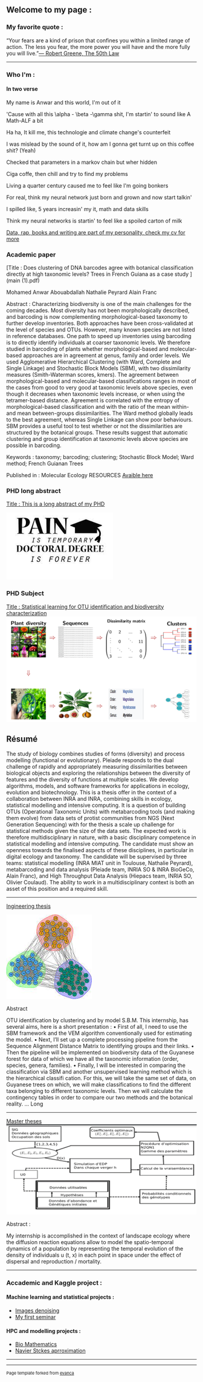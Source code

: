 
## Welcome to my page :
### My favorite quote :

“Your fears are a kind of prison that confines you within a limited range of action. The less you fear, the more power you will have and the more fully you will live.”[― Robert Greene, The 50th Law](https://www.amazon.fr/50th-Law-50-Cent/dp/006177460X)

---

### Who I'm : 

#### In two verse 

My name is Anwar and this world, I'm out of it 

'Cause with all this \alpha - \beta -\gamma shit, I'm startin' to sound like A Math-ALF a bit

Ha ha, It kill me, this technologie and climate change's counterfeit

I was mislead by the sound of it, how am I gonna get turnt up on this coffee shit? (Yeah)



Checked that parameters in a markov chain but wher hidden 

Ciga coffe, then chill and try to find my problems

Living a quarter century caused me to feel like I'm going bonkers

For real, think my neural network just born and grown and now start talkin'

I spilled like, 5 years increasin' my it, math and data skills

Think my neural networks is startin' to feel like a spoiled carton of milk

 
[ Data, rap, books and writing are part of my personality, check my cv for more ](mycv2.pdf) 

### Academic paper
[Title : Does clustering of DNA barcodes agree with botanical classification directly at high taxonomic levels? Trees in French Guiana as a case study
](main (1).pdf)

Mohamed Anwar Abouabdallah  Nathalie Peyrard  Alain Franc 

Abstract : Characterizing biodiversity is one of the main challenges for the coming decades. Most diversity has not been morphologically described, and barcoding is now complementing morphological-based taxonomy to further develop inventories. Both approaches have been cross-validated at the level of species and OTUs. However, many known species are not listed in reference databases. One path to speed up inventories using barcoding is to directly identify individuals at coarser taxonomic levels. We therefore studied in barcoding of plants whether morphological-based and molecular-based approaches are in agreement at genus, family and order levels. We used Agglomerative Hierarchical Clustering (with Ward, Complete and Single Linkage) and Stochastic Block Models (SBM), with two dissimilarity measures (Smith-Waterman scores, kmers). The agreement between morphological-based and molecular-based classifications ranges in most of the cases from good to very good at taxonomic levels above species, even though it decreases when taxonomic levels increase, or when using the tetramer-based distance. Agreement is correlated with the entropy of morphological-based classification and with the ratio of the mean within- and mean between-groups dissimilarities. The Ward method globally leads to the best agreement, whereas Single Linkage can show poor behaviours. SBM provides a useful tool to test whether or not the dissimilarities are structured by the botanical groups. These results suggest that automatic clustering and group identification at taxonomic levels above species are possible in barcoding.


Keywords : taxonomy; barcoding; clustering; Stochastic Block Model; Ward method; French Guianan Trees


Published in : Molecular Ecology RESOURCES [Avaible here](https://onlinelibrary.wiley.com/doi/10.1111/1755-0998.13579)


### PHD long abstract 
[Title : This is a long abstract of my PHD ](LivretMain.pdf)


<img src="images/phdimage.jpeg?raw=true"/>


### PHD Subject 

[Title : Statistical learning for OTU identification and biodiversity characterization ](/pdf/nvtemp.pdf)
<img src="images/premierpage.png?raw=true"/>
## Résumé
The study of biology combines studies of forms (diversity) and process modelling (functional or evolutionary). Pleiade responds to the dual challenge of rapidly and appropriately measuring dissimilarities between biological objects and exploring the relationships between the diversity of features and the diversity of functions at multiple scales. We develop algorithms, models, and software frameworks for applications in ecology, evolution and biotechnology. This is a thesis offer in the context of a collaboration between INRA and INRA, combining skills in ecology, statistical modelling and intensive computing. It is a question of building OTUs (Operational Taxonomic Units) with metabarcoding tools (and making them evolve) from data sets of protist communities from NGS (Next Generation Sequencing) with for the thesis a scale up challenge for statistical methods given the size of the data sets. The expected work is therefore multidisciplinary in nature, with a basic disciplinary competence in statistical modelling and intensive computing. The candidate must show an openness towards the finalised aspects of these disciplines, in particular in digital ecology and taxonomy. The candidate will be supervised by three teams: statistical modelling (INRA MIAT unit in Toulouse, Nathalie Peyrard), metabarcoding and data analysis (Pleiade team, INRIA SO & INRA BioGeCo, Alain Franc), and High Throughput Data Analysis (Hiepacs team, INRIA SO, Olivier Coulaud). The ability to work in a multidisciplinary context is both an asset of this position and a required skill.

---
[Ingineering thesis ](/pdf/2019_08_Stage_5A_MAM_ABOUABDALLAH_MohamedAnwar.pdf)

<img src="images/sbm.jpeg?raw=true"/>

Abstract


OTU identification by clustering and by model S.B.M.
 This internship, has several aims, here is a short presentation :
• First of all, I need to use the SBM framework and the VEM algorithm conventionally used for
estimating the model.
• Next, I’ll set up a complete processing pipeline from the Sequence Alignment Distance Matrix
to identifying groups and their links.
• Then the pipeline will be implemented on biodiversity data of the Guyanese forest for data of
which we have all the taxonomic information (order, species, genera, families).
• Finally, I will be interested in comparing the classification via SBM and another unsupervised
learning method which is the hierarchical classifi cation. For this, we will take the same set
of data, on Guyanese trees on which, we will make classifications to find the different taxa
belonging to different taxonomic levels. Then we will calculate the contingency tables in order
to compare our two methods and the botanical reality.
...
Long

---
[Master theses](1583720339634.pdf)
<img src="images/stage.PNG?raw=tru "/>

Abstract :

My internship is accomplished in the context of landscape ecology where the diffusion reaction equations allow to model the spatio-temporal dynamics of a population by representing the temporal evolution of the density of individuals u (t, x) in each point in space under the effect of dispersal and reproduction / mortality.

---

### Accademic and Kaggle project :


#### Machine learning and statistical projects :
- [Images denoising](projetrapport.pdf)
- [My first seminar](https://www.youtube.com/watch?v=RQHirehHPFE&ab_channel=DynaforDynafor)


#### HPC and modelling projects :
- [Bio Mathematics ](tp1bis.pdf)
- [Navier Stckes aprroximation](Tp2-abouabda.pdf)

---




---
<p style="font-size:11px">Page template forked from <a href="https://github.com/evanca/quick-portfolio">evanca</a></p>
<!-- Remove above link if you don't want to attibute -->
